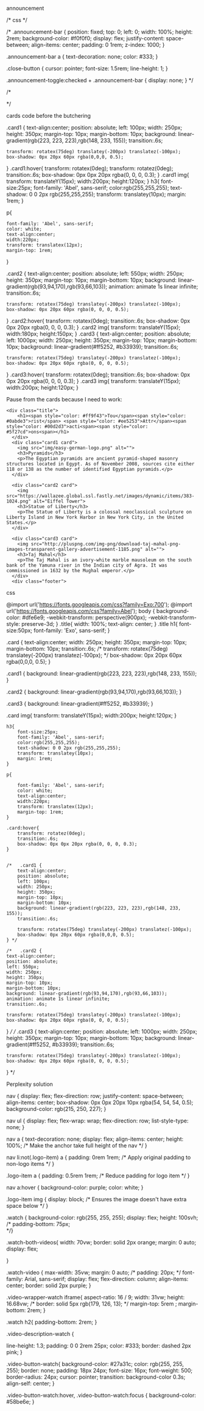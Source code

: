 announcement

/* css
 */


/* .announcement-bar {
    position: fixed;
    top: 0;
    left: 0;
    width: 100%;
    height: 2rem;
    background-color: #f0f0f0;
    display: flex;
    justify-content: space-between;
    align-items: center;
    padding: 0 1rem;
    z-index: 1000;
  }
  
  .announcement-bar a {
    text-decoration: none;
    color: #333;
  }
  
  .close-button {
    cursor: pointer;
    font-size: 1.5rem;
    line-height: 1;
  }
  
  .announcement-toggle:checked + .announcement-bar {
    display: none;
  }
   */






/* 
   <!--     <input type="checkbox" id="announcement-toggle" class="announcement-toggle" hidden>
<div class="announcement-bar">
  <a href="#your-link">Your announcement text here</a>
  <label for="announcement-toggle" class="close-button">×</label>
</div> -->
 */



 cards code before the butchering

 .card1 {
    text-align:center;
    position: absolute;
    left: 100px;
    width: 250px;
    height: 350px;
    margin-top: 10px;
    margin-bottom: 10px;
    background: linear-gradient(rgb(223, 223, 223),rgb(148, 233, 155));
    transition:.6s;
    
    transform: rotatex(75deg) translatey(-200px) translatez(-100px);
    box-shadow: 0px 20px 60px rgba(0,0,0, 0.5);
  }
  .card1:hover{
    transform: rotatex(0deg);
    transform: rotatez(0deg);
    transition:.6s;
    box-shadow: 0px 0px 20px rgba(0, 0, 0, 0.3);
  }
  .card1 img{
    transform: translateY(15px);
    width:200px;
    height:120px;
  }
  h3{
    font-size:25px;
    font-family: 'Abel', sans-serif;
    color:rgb(255,255,255);
    text-shadow: 0 0 2px rgb(255,255,255);
    transform: translatey(10px);
    margin: 1rem;
  }
  
  p{
    
    font-family: 'Abel', sans-serif;
    color: white;
    text-align:center;
    width:220px;
    transform: translatex(12px);
    margin-top: 1rem;
  }
  
  
  .card2 {
    text-align:center;
    position: absolute;
    left: 550px;
    width: 250px;
    height: 350px;
    margin-top: 10px;
    margin-bottom: 10px;
    background: linear-gradient(rgb(93,94,170),rgb(93,66,103));
    animation: animate 1s linear infinite;
    transition:.6s;
    
    transform: rotatex(75deg) translatey(-200px) translatez(-100px);
    box-shadow: 0px 20px 60px rgba(0, 0, 0, 0.5);
  }
  .card2:hover{
     transform: rotatex(0deg);
    transition:.6s;
    box-shadow: 0px 0px 20px rgba(0, 0, 0, 0.3);
  }
  .card2 img{
    transform: translateY(15px);
    width:180px;
    height:150px;
  }
  .card3 {
    text-align:center;
    position: absolute;
    left: 1000px;
    width: 250px;
    height: 350px;
    margin-top: 10px;
    margin-bottom: 10px;
    background: linear-gradient(#ff5252, #b33939);
    transition:.6s;
    
    transform: rotatex(75deg) translatey(-200px) translatez(-100px);
    box-shadow: 0px 20px 60px rgba(0, 0, 0, 0.5);
  }
  .card3:hover{
     transform: rotatex(0deg);
    transition:.6s;
    box-shadow: 0px 0px 20px rgba(0, 0, 0, 0.3);
  }
  .card3 img{
    transform: translateY(15px);
    width:200px;
    height:120px;
  }





Pause from the cards because I need to work:


    <div class="title">
        <h1><span style="color: #ff9f43">Tou</span><span style="color: #0abde3">rist</span> <span style="color: #ee5253">Attr</span><span style="color: #00d2d3">acti<span><span style="color: #5f27cd">ons<span></h1>
      </div>
      <div class="card1 card">
        <img src="img/easy-german-logo.png" alt="">
        <h3>Pyramids</h3>
        <p>The Egyptian pyramids are ancient pyramid-shaped masonry structures located in Egypt. As of November 2008, sources cite either 118 or 138 as the number of identified Egyptian pyramids.</p>
      </div>
      
      <div class="card2 card">
        <img src="https://wallazee.global.ssl.fastly.net/images/dynamic/items/383-1024.png" alt="Eiffel Tower">
        <h3>Statue of Liberty</h3>
        <p>The Statue of Liberty is a colossal neoclassical sculpture on Liberty Island in New York Harbor in New York City, in the United States.</p>
      </div>
      
      <div class="card3 card">
        <img src="http://pluspng.com/img-png/download-taj-mahal-png-images-transparent-gallery-advertisement-1185.png" alt="">
        <h3>Taj Mahal</h3>
        <p>The Taj Mahal is an ivory-white marble mausoleum on the south bank of the Yamuna river in the Indian city of Agra. It was commissioned in 1632 by the Mughal emperor.</p>
      </div>
      <div class="footer">



css



  @import url('https://fonts.googleapis.com/css?family=Exo:700');
  @import url('https://fonts.googleapis.com/css?family=Abel');
  body {
    background-color: #dfe6e9;
    -webkit-transform: perspective(900px);
    -webkit-transform-style: preserve-3d;
  }
  .title{
    width: 100%;
    text-align: center;
  }
  .title h1{
    font-size:50px;
    font-family: 'Exo', sans-serif;
  }


  .card {
    text-align:center;
    width: 250px;
    height: 350px;
    margin-top: 10px;
    margin-bottom: 10px;
    transition:.6s;
/*     transform: rotatex(75deg) translatey(-200px) translatez(-100px); */
    box-shadow: 0px 20px 60px rgba(0,0,0, 0.5);
  }
  
  .card1 {
    background: linear-gradient(rgb(223, 223, 223),rgb(148, 233, 155));
  }
  
  
  .card2 {
    background: linear-gradient(rgb(93,94,170),rgb(93,66,103));
  }
  
  
  .card3 {
    background: linear-gradient(#ff5252, #b33939);
  }
  
  .card img{
      transform: translateY(15px);
      width:200px;
      height:120px;
    }
    
    h3{
        font-size:25px;
        font-family: 'Abel', sans-serif;
        color:rgb(255,255,255);
        text-shadow: 0 0 2px rgb(255,255,255);
        transform: translatey(10px);
        margin: 1rem;
    }
    
    p{
        
        font-family: 'Abel', sans-serif;
        color: white;
        text-align:center;
        width:220px;
        transform: translatex(12px);
        margin-top: 1rem;
    }
    
    .card:hover{
        transform: rotatez(0deg);
        transition:.6s;
        box-shadow: 0px 0px 20px rgba(0, 0, 0, 0.3);
    }
    
    
    /*   .card1 {
        text-align:center;
        position: absolute;
        left: 100px;
        width: 250px;
        height: 350px;
        margin-top: 10px;
        margin-bottom: 10px;
        background: linear-gradient(rgb(223, 223, 223),rgb(148, 233, 155));
        transition:.6s;
        
        transform: rotatex(75deg) translatey(-200px) translatez(-100px);
        box-shadow: 0px 20px 60px rgba(0,0,0, 0.5);
    } */
    
    /*   .card2 {
    text-align:center;
    position: absolute;
    left: 550px;
    width: 250px;
    height: 350px;
    margin-top: 10px;
    margin-bottom: 10px;
    background: linear-gradient(rgb(93,94,170),rgb(93,66,103));
    animation: animate 1s linear infinite;
    transition:.6s;
    
    transform: rotatex(75deg) translatey(-200px) translatez(-100px);
    box-shadow: 0px 20px 60px rgba(0, 0, 0, 0.5);
}
*/
/*   .card3 {
    text-align:center;
    position: absolute;
    left: 1000px;
    width: 250px;
    height: 350px;
    margin-top: 10px;
    margin-bottom: 10px;
    background: linear-gradient(#ff5252, #b33939);
    transition:.6s;
    
    transform: rotatex(75deg) translatey(-200px) translatez(-100px);
    box-shadow: 0px 20px 60px rgba(0, 0, 0, 0.5);
} */












Perplexity solution

nav {
  display: flex;
  flex-direction: row;
  justify-content: space-between;
  align-items: center;
  box-shadow: 0px 0px 20px 10px rgba(54, 54, 54, 0.5);
  background-color: rgb(215, 250, 227);
}

nav ul {
  display: flex;
  flex-wrap: wrap;
  flex-direction: row;
  list-style-type: none;
}

nav a {
  text-decoration: none;
  display: flex;
  align-items: center;
  height: 100%; /* Make the anchor take full height of the nav */
}

nav li:not(.logo-item) a {
  padding: 0rem 1rem; /* Apply original padding to non-logo items */
}

.logo-item a {
  padding: 0.5rem 1rem; /* Reduce padding for logo item */
}

nav a:hover {
  background-color: purple;
  color: white; 
}

.logo-item img {
  display: block; /* Ensures the image doesn't have extra space below */
}












.watch {
  background-color: rgb(255, 255, 255);
  display: flex;
  height: 100svh;
/*   padding-bottom: 75px;  
 */}

.watch-both-videos{
  width: 70vw;
  border: solid 2px orange;
  margin: 0 auto;
  display: flex;

}

.watch-video {
  max-width: 35vw;
  margin: 0 auto;
/*   padding: 20px;
 */  font-family: Arial, sans-serif;
  display: flex;
  flex-direction: column;
  align-items: center;
  border: solid 2px purple;
}

.video-wrapper-watch iframe{
  aspect-ratio: 16 / 9;
  width: 31vw;
  height: 16.68vw;
/*   border: solid 5px rgb(179, 126, 13);
 */  margin-top: 5rem ;
  margin-bottom: 2rem;
}

.watch h2{
  padding-bottom: 2rem;
}

.video-description-watch {
  
  line-height: 1.3;
  padding: 0 0 2rem 25px;
  color: #333;
  border: dashed 2px pink;
}

.video-button-watch{
  background-color: #27a31c; 
  color: rgb(255, 255, 255);
  border: none;
  padding: 18px 24px;
  font-size: 16px;
  font-weight: 500;
  border-radius: 24px;
  cursor: pointer;
  transition: background-color 0.3s;
  align-self: center;
}

.video-button-watch:hover, .video-button-watch:focus {
  background-color: #58be6e; 
}

